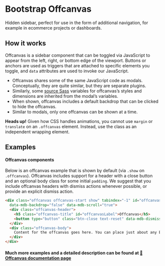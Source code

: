 # Bootstrap Offcanvas

Hidden sidebar, perfect for use in the form of additional navigation, for example in ecommerce projects or dashboards.

## How it works

Offcanvas is a sidebar component that can be toggled via JavaScript to appear from the left, right, or bottom edge of the viewport. Buttons or anchors are used as triggers that are attached to specific elements you toggle, and `data` attributes are used to invoke our JavaScript.

* Offcanvas shares some of the same JavaScript code as modals. Conceptually, they are quite similar, but they are separate plugins.
* Similarly, some [source Sass](https://mdbootstrap.com/docs/standard/extended/offcanvas/#section-sass) variables for offcanvas’s styles and dimensions are inherited from the modal’s variables.
* When shown, offcanvas includes a default backdrop that can be clicked to hide the offcanvas.
* Similar to modals, only one offcanvas can be shown at a time.

**Heads up!** Given how CSS handles animations, you cannot use `margin` or `translate` on an `.offcanvas` element. Instead, use the class as an independent wrapping element.

## Examples

#### Offcanvas components

Below is an offcanvas example that is shown by default (via `.show` on `.offcanvas`). Offcanvas includes support for a header with a close button and an optional body class for some initial `padding`. We suggest that you include offcanvas headers with dismiss actions whenever possible, or provide an explicit dismiss action.

```html
<div class="offcanvas offcanvas-start show" tabindex="-1" id="offcanvas" aria-labelledby="offcanvasLabel"
  data-mdb-backdrop="false" data-mdb-scroll="true">
  <div class="offcanvas-header">
    <h5 class="offcanvas-title" id="offcanvasLabel">Offcanvas</h5>
    <button type="button" class="btn-close text-reset" data-mdb-dismiss="offcanvas" aria-label="Close"></button>
  </div>
  <div class="offcanvas-body">
    Content for the offcanvas goes here. You can place just about any Bootstrap component or custom elements here.
  </div>
</div>
```

#### Much more examples and a detailed description can be found at [📄 Offcanvas documentation page](https://mdbootstrap.com/docs/standard/extended/offcanvas/)
